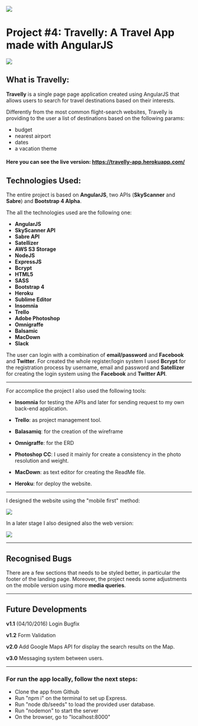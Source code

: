 ![](https://ga-dash.s3.amazonaws.com/production/assets/logo-9f88ae6c9c3871690e33280fcf557f33.png) 

# Project #4: Travelly: A Travel App made with AngularJS

![](https://s3-eu-west-1.amazonaws.com/travelly/screenshot.png) 

## What is Travelly:

**Travelly** is a single page page application created using AngularJS that allows users to search for travel destinations based on their interests.

Differently from the most common flight-search websites, Travelly is providing to the user a list of destinations based on the following params:

- budget
- nearest airport
- dates
- a vacation theme
 

#### Here you can see the live version: <https://travelly-app.herokuapp.com/>


## Technologies Used: 

The entire project is based on **AngularJS**, two APIs (**SkyScanner** and **Sabre**) and **Bootstrap 4 Alpha**.

The all the technologies used are the following one:

- **AngularJS**
- **SkyScanner API**
- **Sabre API**
- **Satellizer**
- **AWS S3 Storage**
- **NodeJS**
- **ExpressJS**
- **Bcrypt**
- **HTML5**
- **SASS**
- **Bootstrap 4**
- **Heroku**
- **Sublime Editor**
- **Insomnia**
- **Trello**
- **Adobe Photoshop**
- **Omnigraffe**
- **Balsamic**
- **MacDown**
- **Slack**

The user can login with a combination of **email/password** and **Facebook** and **Twitter**.
For created the whole register/login system I used **Bcrypt** for the registration process by username, email and password and **Satellizer** for creating the login system using the **Facebook** and **Twitter API**.

---

For accomplice the project I also used the following tools:

- **Insomnia** for testing the APIs and later for sending request to my own back-end application.

- **Trello**: as project management tool.

- **Balasamiq**: for the creation of the wireframe

- **Omnigraffe**: for the ERD

- **Photoshop CC**: I used it mainly for create a consistency in the photo resolution and weight.

- **MacDown**: as text editor for creating the ReadMe file.

- **Heroku**: for deploy the website.


---

I designed the website using the "mobile first" method:

![](https://s3-eu-west-1.amazonaws.com/travelly/Mobile+Mokeup.png)

In a later stage I also designed also the web version:

![](https://s3-eu-west-1.amazonaws.com/travelly/Desktop+Mokeup.png)

---



## Recognised Bugs

There are a few sections that needs to be styled better, in particular the footer of the landing page. Moreover, the project needs some adjustments on the mobile version using more **media queries**. 

---
## Future Developments

**v1.1** (04/10/2016)
Login Bugfix

**v1.2**
Form Validation

**v2.0**
Add Google Maps API for display the search results on the Map.

**v3.0**
Messaging system between users. 


---
### For run the app locally, follow the next steps:

- Clone the app from Github
- Run "npm i" on the terminal to set up Express.
- Run "node db/seeds" to load the provided user database.
- Run "nodemon" to start the server
- On the browser, go to "localhost:8000"
